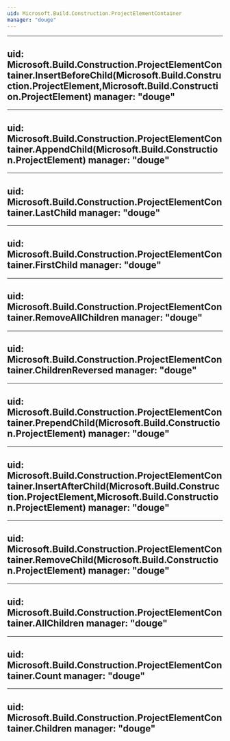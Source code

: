 ```yaml
---
uid: Microsoft.Build.Construction.ProjectElementContainer
manager: "douge"
---
```


---
uid: Microsoft.Build.Construction.ProjectElementContainer.InsertBeforeChild(Microsoft.Build.Construction.ProjectElement,Microsoft.Build.Construction.ProjectElement)
manager: "douge"
---

---
uid: Microsoft.Build.Construction.ProjectElementContainer.AppendChild(Microsoft.Build.Construction.ProjectElement)
manager: "douge"
---

---
uid: Microsoft.Build.Construction.ProjectElementContainer.LastChild
manager: "douge"
---

---
uid: Microsoft.Build.Construction.ProjectElementContainer.FirstChild
manager: "douge"
---

---
uid: Microsoft.Build.Construction.ProjectElementContainer.RemoveAllChildren
manager: "douge"
---

---
uid: Microsoft.Build.Construction.ProjectElementContainer.ChildrenReversed
manager: "douge"
---

---
uid: Microsoft.Build.Construction.ProjectElementContainer.PrependChild(Microsoft.Build.Construction.ProjectElement)
manager: "douge"
---

---
uid: Microsoft.Build.Construction.ProjectElementContainer.InsertAfterChild(Microsoft.Build.Construction.ProjectElement,Microsoft.Build.Construction.ProjectElement)
manager: "douge"
---

---
uid: Microsoft.Build.Construction.ProjectElementContainer.RemoveChild(Microsoft.Build.Construction.ProjectElement)
manager: "douge"
---

---
uid: Microsoft.Build.Construction.ProjectElementContainer.AllChildren
manager: "douge"
---

---
uid: Microsoft.Build.Construction.ProjectElementContainer.Count
manager: "douge"
---

---
uid: Microsoft.Build.Construction.ProjectElementContainer.Children
manager: "douge"
---
